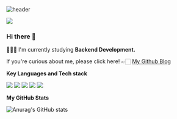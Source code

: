 ![header](https://capsule-render.vercel.app/api?type=waving&color=auto&height=130&section=header&text=Junyong%20Moon&fontSize=60&fontAlign=26)


![](https://komarev.com/ghpvc/?username=Fancy96&color=blue)


### Hi there 👋

👨🏻‍💻 I'm currently studying **Backend Development.**

If you're curious about me, please click here! 👉🏻 [My Github Blog](https://devfancy.github.io/)


**Key Languages and Tech stack**

 <code><img src="https://img.shields.io/badge/Java-007396?style=flat&logo=Java&logoColor=white"/></code>
 <code><img src="https://img.shields.io/badge/Spring-6DB33F?style=flat-square&logo=Spring&logoColor=white"/></code>
 <code><img src="https://img.shields.io/badge/Gradle-02303A?style=flat&logo=Gradle&logoColor=white"/></code>
 <code><img src="https://img.shields.io/badge/MySQL-4479A1?style=flat&logo=MySQL&logoColor=white"/></code>
 <code><img src="https://img.shields.io/badge/Git-F05032?style=flat&logo=Git&logoColor=white"/></code>


<!--

**Experience**

- 2023.04.24 - 현재: [우리FISA 1기](https://github.com/devFancy/woorifisa)(우리FIS, `Fintech Cloud Service Developer`)
- 2022.10 - 2022.12: 우아한테크코스 5기 프리코스(우아한형제들, `Backend`): [devfancy-woowacourse](https://github.com/devFancy/devfancy-woowacourse)
- 2022.08 - 2022.10: [KNU 학생설계 융합전공 공모전](https://devfancy.github.io/Competition-KNU-Student-Design-Convergence-Major-Contest/)(컴퓨터학부, `대상` 수상)
- 2022.07 - 2022.11: [공개 SW 개발자 대회](https://github.com/Karrier-Team/Karrier-Back)(PM, `우수작` 선정), KNU 창업성과 경진대회(`장려상` 수상)
- 2022.07 - 2022.08: 과학기술정보통신부 주관 알파시티 마스터 과정, (주)넥사 현장실습(ESG플랫폼, `Backend` Intern)

**Projects**

- 2023.04.28 - 현재: [Apply: 우리FISA 지원 플랫폼](https://github.com/woorifisa/apply/wiki)(`TPM`, `Backend`)
- 2023.03.22 - 현재: [Hibit: 예술 전시회 소셜 매칭 서비스](https://github.com/hibit-team/hibit-backend)(`Backend`)

**Study**

- 2023.01.01 - 현재: [신입 개발자 CS 면접 대비 스터디](https://github.com/devSquad-study/2023-CS-Study/wiki)
- 2022.12.22 - 현재: [코딩테스트 대비 BE 알고리즘 스터디](https://github.com/devFancy/problem-solving), [알고리즘 문제 풀이](https://devfancy.github.io/category/#Algorithm)

-->


<!-- **Side Languages and Tech stack**

<code><img src="https://img.shields.io/badge/HTML5-E34F26?style=flat&logo=HTML5&logoColor=white"/></code>
<code><img src="https://img.shields.io/badge/CSS3-1572B6?style=flat&logo=CSS3&logoColor=white"/></code>
<code><img src="https://img.shields.io/badge/JavaScript-F7DF1E?style=flat&logo=JavaScript&logoColor=white"/></code>
<code><img src="https://img.shields.io/badge/Vue.js-4FC08D?style=flat&logo=Vue.js&logoColor=white"/></code> -->

**My GitHub Stats**

![Anurag's GitHub stats](https://github-readme-stats-zeta-henna-95.vercel.app/api?username=devfancy&show_icons=true?username=devfancy&count_private=true)


<!--
**devFancy/devFancy** is a ✨ _special_ ✨ repository because its `README.md` (this file) appears on your GitHub profile.

Here are some ideas to get you started:

- 🔭 I’m currently working on ...
- 🌱 I’m currently learning ...
- 👯 I’m looking to collaborate on ...
- 🤔 I’m looking for help with ...
- 💬 Ask me about ...
- 📫 How to reach me: ...
- 😄 Pronouns: ...
- ⚡ Fun fact: ...
-->
